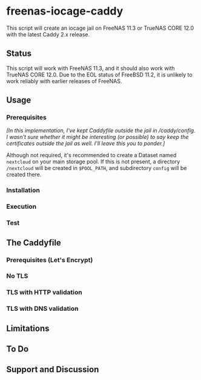 # freenas-iocage-caddy
This script will create an iocage jail on FreeNAS 11.3 or TrueNAS CORE 12.0 with the latest Caddy 2.x release.

## Status
This script will work with FreeNAS 11.3, and it should also work with TrueNAS CORE 12.0. Due to the EOL status of FreeBSD 11.2, it is unlikely to work reliably with earlier releases of FreeNAS.

## Usage

### Prerequisites

*[In this implementation, I've kept Caddyfile outside the jail in /caddy/config. I wasn't sure whether it might be interesting (or possible) to say keep the certificates outside the jail as well. I'll leave this you to ponder.]*

Although not required, it's recommended to create a Dataset named `nextcloud` on your main storage pool. If this is not present, a directory `/nextcloud` will be created in `$POOL_PATH`, and subdirectory `config` will be created there.

### Installation

### Execution

### Test

## The Caddyfile

### Prerequisites (Let's Encrypt)

### No TLS

### TLS with HTTP validation

### TLS with DNS validation

## Limitations

## To Do

## Support and Discussion

